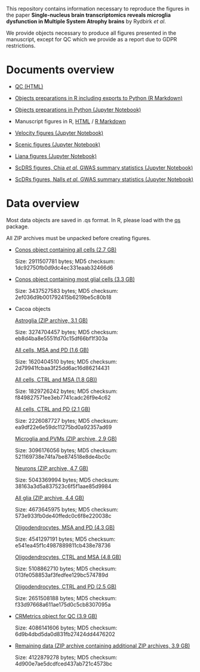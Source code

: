 This repository contains information necessary to reproduce the figures in the paper **Single-nucleus brain transcriptomics reveals microglia dysfunction in Multiple System Atrophy brains** by Rydbirk *et al*.

We provide objects necessary to produce all figures presented in the manuscript, except for QC which we provide as a report due to GDPR restrictions.

# Documents overview

- [QC (HTML)](https://htmlpreview.github.io/?https://raw.githubusercontent.com/rrydbirk/MSAvsPD/main/QC.html)

- [Objects preparations in R including exports to Python (R Markdown)](https://www.github.com/rrydbirk/MSAvsPD/blob/main/Objects_preparations.Rmd)

- [Objects preparations in Python (Jupyter Notebook)](https://www.github.com/rrydbirk/MSAvsPD/blob/main/Objects_preparations.ipynb)

- Manuscript figures in R, [HTML](https://htmlpreview.github.io/?https://raw.githubusercontent.com/rrydbirk/MSAvsPD/main/Manuscript_figures.html) / [R Markdown](https://www.github.com/rrydbirk/MSAvsPD/blob/main/Manuscript_figures.Rmd)

- [Velocity figures (Jupyter Notebook)](https://www.github.com/rrydbirk/MSAvsPD/blob/main/Velocity.ipynb)

- [Scenic figures (Jupyter Notebook)](https://www.github.com/rrydbirk/MSAvsPD/blob/main/Scenic.ipynb)

- [Liana figures (Jupyter Notebook)](https://www.github.com/rrydbirk/MSAvsPD/blob/main/Liana.ipynb)

- [ScDRS figures, Chia *et al.* GWAS summary statistics (Jupyter Notebook)](https://www.github.com/rrydbirk/MSAvsPD/blob/main/scDRS_MSA.ipynb)

- [ScDRs figures, Nalls *et al.* GWAS summary statistics (Jupyter Notebook)](https://www.github.com/rrydbirk/MSAvsPD/blob/main/scDRS_PD.ipynb)

# Data overview

Most data objects are saved in .qs format. In R, please load with the [qs](https://cran.r-project.org/web/packages/qs/index.html) package.

All ZIP archives must be unpacked before creating figures.

- [Conos object containing all cells (2.7 GB)]()

  Size: 2911507781 bytes; MD5 checksum: 1dc92750fb0d9dc4ec331eaab32466d6
  
- [Conos object containing most glial cells (3.3 GB)]()

  Size: 3437527583 bytes; MD5 checksum: 2ef036d9b001792415b6219be5c80b18
  
- Cacoa objects

  [Astroglia (ZIP archive, 3.1 GB)]()
  
  Size: 3274704457 bytes; MD5 checksum: eb8d4ba8e5551fd70c15df66bf1f303a
  
  [All cells, MSA and PD (1.6 GB)]()
  
  Size: 1620404510 bytes; MD5 checksum: 2d79941fcbaa3f25dd6ac16d86214431
  
  [All cells, CTRL and MSA (1.8 GB))]()
  
  Size: 1829726242 bytes; MD5 checksum: f849827571ee3eb7741cadc26f9e4c62
  
  [All cells, CTRL and PD (2.1 GB)]()
  
  Size: 2226087727 bytes; MD5 checksum: ea9df22e6e59dc11275bd0a92357ad69
  
  [Microglia and PVMs (ZIP archive, 2.9 GB)](https://osf.io/yzvge)
  
  Size: 3096176056 bytes; MD5 checksum: 521169738e74fa7be874518e8de4bc0c
  
  [Neurons (ZIP archive, 4.7 GB)](https://osf.io/sa4cv)
  
  Size: 5043369994 bytes; MD5 checksum: 38163a3d5a837523c6f5f1aae85d9984
  
  [All glia (ZIP archive, 4.4 GB)]()
  
  Size: 4673645975 bytes; MD5 checksum: 573e933fb0de40ffedc0c6f8e220038c
  
  [Oligodendrocytes, MSA and PD (4.3 GB)]()
  
  Size: 4541297191 bytes; MD5 checksum: e541ea45f1c4987889811cb438e78736
  
  [Oligodendrocytes, CTRL and MSA (4.8 GB)]()
  
  Size: 5108862710 bytes; MD5 checksum: 013fe058853af3fedfee129bc574789d
  
  [Oligodendrocytes, CTRL and PD (2.5 GB)]()
  
  Size: 2651508188 bytes; MD5 checksum: f33d97668a611ae175d0c5cb8307095a
  
- [CRMetrics object for QC (3.9 GB)]()

  Size: 4086141606 bytes; MD5 checksum: 6d9b4dbd5da0d831fb27424dd4476202
  
- [Remaining data (ZIP archive containing additional ZIP archives, 3.9 GB)]()

  Size: 4122879278 bytes; MD5 checksum: 4d900e7ae5dcdfced437ab721c4573bc
  

  